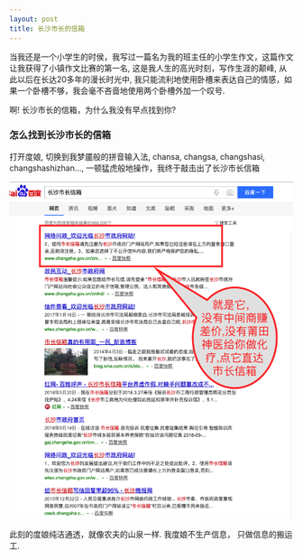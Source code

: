 ```yaml
---
layout: post
title: 长沙市长的信箱
---
```


当我还是一个小学生的时侯，我写过一篇名为我的班主任的小学生作文，这篇作文让我获得了小镇作文比赛的第一名, 这是我人生的高光时刻，写作生涯的颠峰, 从此以后在长达20多年的漫长时光中, 我只能流利地使用卧槽来表达自己的情感，如果一个卧槽不够，我会毫不吝啬地使用两个卧槽外加一个叹号. 

啊! 长沙市长的信箱，为什么我没有早点找到你?


### 怎么找到长沙市长的信箱

打开度娘, 切换到我梦靥般的拼音输入法, chansa, changsa, changshasi, changshashizhan..., 一顿猛虎般地操作，我终于敲击出了长沙市长信箱

![](/images/Snip20190501_29.png)

此刻的度娘纯洁通透，就像农夫的山泉一样. 我度娘不生产信息， 只做信息的搬运工.
